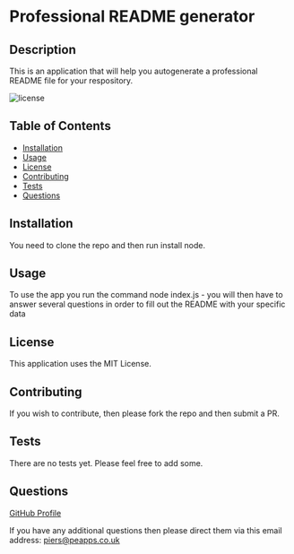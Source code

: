 

  # Professional README generator

  ## Description

  This is an application that will help you autogenerate a professional README file for your respository.

  ![license](https://img.shields.io/static/v1?label=license&message=MIT%20License&color=green)

  ## Table of Contents  
   
  - [Installation](#installation)
  - [Usage](#usage)
  - [License](#license)
  - [Contributing](#contributing)
  - [Tests](#tests)
  - [Questions](#questions)

  ## Installation

  You need to clone the repo and then run install node.

  ## Usage

  To use the app you run the command node index.js - you will then have to answer several questions in order to fill out the README with your specific data

  ## License

  This application uses the MIT License.

  ## Contributing

  If you wish to contribute, then please fork the repo and then submit a PR.

  ## Tests

  There are no tests yet. Please feel free to add some.

  ## Questions

  [GitHub Profile](https://github.com/pewebapps)

  If you have any additional questions then please direct them via this email address: <piers@peapps.co.uk>
